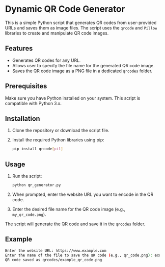 # Dynamic QR Code Generator

This is a simple Python script that generates QR codes from user-provided URLs and saves them as image files. The script uses the `qrcode` and `Pillow` libraries to create and manipulate QR code images.

## Features

- Generates QR codes for any URL.
- Allows user to specify the file name for the generated QR code image.
- Saves the QR code image as a PNG file in a dedicated `qrcodes` folder.

## Prerequisites

Make sure you have Python installed on your system. This script is compatible with Python 3.x.

## Installation

1. Clone the repository or download the script file.
2. Install the required Python libraries using pip:

    ```sh
    pip install qrcode[pil]
    ```

## Usage

1. Run the script:

    ```sh
    python qr_generator.py
    ```

2. When prompted, enter the website URL you want to encode in the QR code.
3. Enter the desired file name for the QR code image (e.g., `my_qr_code.png`).

The script will generate the QR code and save it in the `qrcodes` folder.

## Example

```sh
Enter the website URL: https://www.example.com
Enter the name of the file to save the QR code (e.g., qr_code.png): example_qr_code.png
QR code saved as qrcodes/example_qr_code.png

